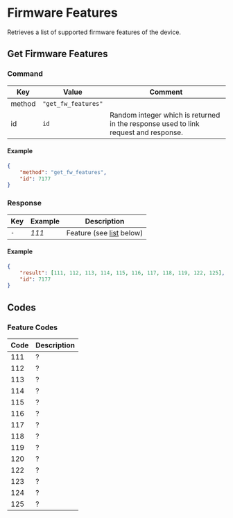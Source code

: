 # Firmware Features

Retrieves a list of supported firmware features of the device.

## Get Firmware Features

### Command

| Key    | Value               | Comment                                                                             |
| ------ | ------------------- | ----------------------------------------------------------------------------------- |
| method | `"get_fw_features"` |                                                                                     |
| id     | `id`                | Random integer which is returned in the response used to link request and response. |

#### Example

```json
{
    "method": "get_fw_features",
    "id": 7177
}
```

### Response

| Key | Example | Description                                |
| --- | ------- | ------------------------------------------ |
| `-` | _111_   | Feature (see [list](#feature-codes) below) |

#### Example

```json
{
    "result": [111, 112, 113, 114, 115, 116, 117, 118, 119, 122, 125],
    "id": 7177
}
```

## Codes

### Feature Codes

| Code | Description |
| ---- | ----------- |
| 111  | ?           |
| 112  | ?           |
| 113  | ?           |
| 114  | ?           |
| 115  | ?           |
| 116  | ?           |
| 117  | ?           |
| 118  | ?           |
| 119  | ?           |
| 120  | ?           |
| 122  | ?           |
| 123  | ?           |
| 124  | ?           |
| 125  | ?           |

